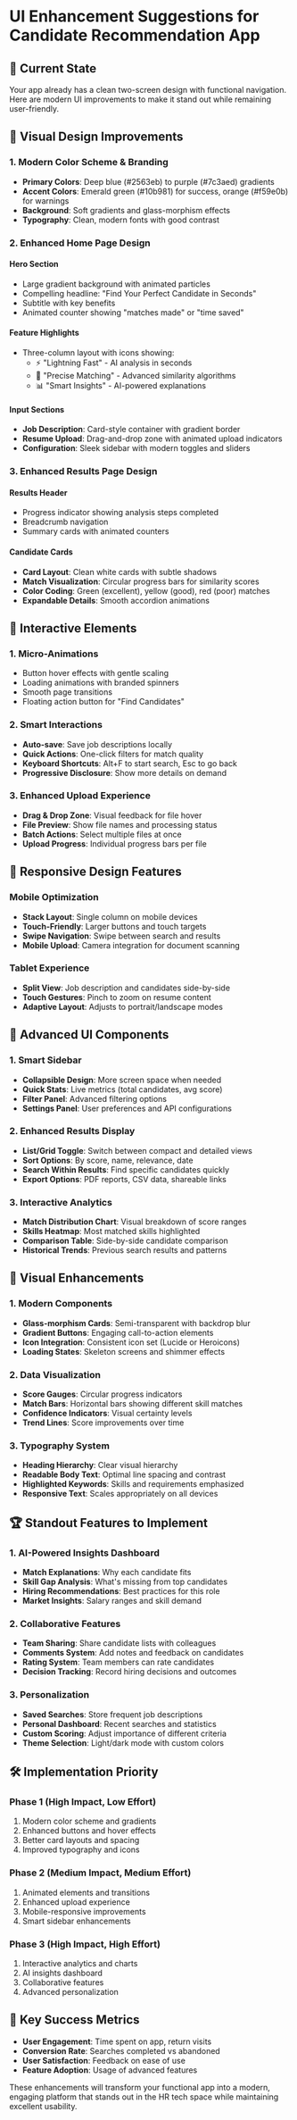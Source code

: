 # UI Enhancement Suggestions for Candidate Recommendation App

## 🎨 Current State
Your app already has a clean two-screen design with functional navigation. Here are modern UI improvements to make it stand out while remaining user-friendly.

## 🌟 Visual Design Improvements

### 1. Modern Color Scheme & Branding
- **Primary Colors**: Deep blue (#2563eb) to purple (#7c3aed) gradients
- **Accent Colors**: Emerald green (#10b981) for success, orange (#f59e0b) for warnings
- **Background**: Soft gradients and glass-morphism effects
- **Typography**: Clean, modern fonts with good contrast

### 2. Enhanced Home Page Design

#### Hero Section
- Large gradient background with animated particles
- Compelling headline: "Find Your Perfect Candidate in Seconds"
- Subtitle with key benefits
- Animated counter showing "matches made" or "time saved"

#### Feature Highlights
- Three-column layout with icons showing:
  - ⚡ "Lightning Fast" - AI analysis in seconds
  - 🎯 "Precise Matching" - Advanced similarity algorithms  
  - 📊 "Smart Insights" - AI-powered explanations

#### Input Sections
- **Job Description**: Card-style container with gradient border
- **Resume Upload**: Drag-and-drop zone with animated upload indicators
- **Configuration**: Sleek sidebar with modern toggles and sliders

### 3. Enhanced Results Page Design

#### Results Header
- Progress indicator showing analysis steps completed
- Breadcrumb navigation
- Summary cards with animated counters

#### Candidate Cards
- **Card Layout**: Clean white cards with subtle shadows
- **Match Visualization**: Circular progress bars for similarity scores
- **Color Coding**: Green (excellent), yellow (good), red (poor) matches
- **Expandable Details**: Smooth accordion animations

## 🎯 Interactive Elements

### 1. Micro-Animations
- Button hover effects with gentle scaling
- Loading animations with branded spinners
- Smooth page transitions
- Floating action button for "Find Candidates"

### 2. Smart Interactions
- **Auto-save**: Save job descriptions locally
- **Quick Actions**: One-click filters for match quality
- **Keyboard Shortcuts**: Alt+F to start search, Esc to go back
- **Progressive Disclosure**: Show more details on demand

### 3. Enhanced Upload Experience
- **Drag & Drop Zone**: Visual feedback for file hover
- **File Preview**: Show file names and processing status
- **Batch Actions**: Select multiple files at once
- **Upload Progress**: Individual progress bars per file

## 📱 Responsive Design Features

### Mobile Optimization
- **Stack Layout**: Single column on mobile devices
- **Touch-Friendly**: Larger buttons and touch targets
- **Swipe Navigation**: Swipe between search and results
- **Mobile Upload**: Camera integration for document scanning

### Tablet Experience
- **Split View**: Job description and candidates side-by-side
- **Touch Gestures**: Pinch to zoom on resume content
- **Adaptive Layout**: Adjusts to portrait/landscape modes

## 🚀 Advanced UI Components

### 1. Smart Sidebar
- **Collapsible Design**: More screen space when needed
- **Quick Stats**: Live metrics (total candidates, avg score)
- **Filter Panel**: Advanced filtering options
- **Settings Panel**: User preferences and API configurations

### 2. Enhanced Results Display
- **List/Grid Toggle**: Switch between compact and detailed views
- **Sort Options**: By score, name, relevance, date
- **Search Within Results**: Find specific candidates quickly
- **Export Options**: PDF reports, CSV data, shareable links

### 3. Interactive Analytics
- **Match Distribution Chart**: Visual breakdown of score ranges
- **Skills Heatmap**: Most matched skills highlighted
- **Comparison Table**: Side-by-side candidate comparison
- **Historical Trends**: Previous search results and patterns

## 🎨 Visual Enhancements

### 1. Modern Components
- **Glass-morphism Cards**: Semi-transparent with backdrop blur
- **Gradient Buttons**: Engaging call-to-action elements
- **Icon Integration**: Consistent icon set (Lucide or Heroicons)
- **Loading States**: Skeleton screens and shimmer effects

### 2. Data Visualization
- **Score Gauges**: Circular progress indicators
- **Match Bars**: Horizontal bars showing different skill matches
- **Confidence Indicators**: Visual certainty levels
- **Trend Lines**: Score improvements over time

### 3. Typography System
- **Heading Hierarchy**: Clear visual hierarchy
- **Readable Body Text**: Optimal line spacing and contrast
- **Highlighted Keywords**: Skills and requirements emphasized
- **Responsive Text**: Scales appropriately on all devices

## 🏆 Standout Features to Implement

### 1. AI-Powered Insights Dashboard
- **Match Explanations**: Why each candidate fits
- **Skill Gap Analysis**: What's missing from top candidates
- **Hiring Recommendations**: Best practices for this role
- **Market Insights**: Salary ranges and skill demand

### 2. Collaborative Features
- **Team Sharing**: Share candidate lists with colleagues
- **Comments System**: Add notes and feedback on candidates
- **Rating System**: Team members can rate candidates
- **Decision Tracking**: Record hiring decisions and outcomes

### 3. Personalization
- **Saved Searches**: Store frequent job descriptions
- **Personal Dashboard**: Recent searches and statistics
- **Custom Scoring**: Adjust importance of different criteria
- **Theme Selection**: Light/dark mode with custom colors

## 🛠️ Implementation Priority

### Phase 1 (High Impact, Low Effort)
1. Modern color scheme and gradients
2. Enhanced buttons and hover effects
3. Better card layouts and spacing
4. Improved typography and icons

### Phase 2 (Medium Impact, Medium Effort)
1. Animated elements and transitions
2. Enhanced upload experience
3. Mobile-responsive improvements
4. Smart sidebar enhancements

### Phase 3 (High Impact, High Effort)
1. Interactive analytics and charts
2. AI insights dashboard
3. Collaborative features
4. Advanced personalization

## 🎯 Key Success Metrics
- **User Engagement**: Time spent on app, return visits
- **Conversion Rate**: Searches completed vs abandoned
- **User Satisfaction**: Feedback on ease of use
- **Feature Adoption**: Usage of advanced features

These enhancements will transform your functional app into a modern, engaging platform that stands out in the HR tech space while maintaining excellent usability.